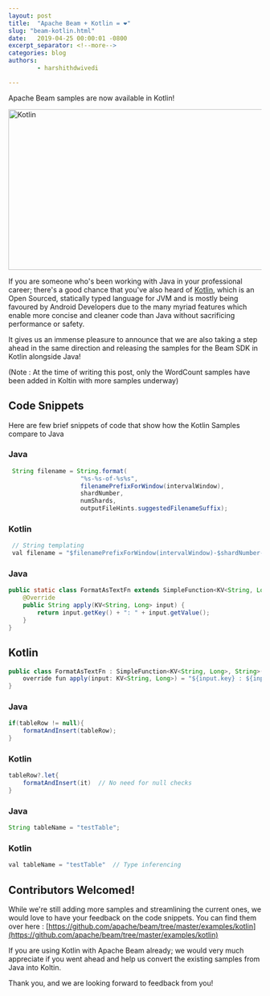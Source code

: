 ```yaml
---
layout: post
title:  "Apache Beam + Kotlin = ❤️"
slug: "beam-kotlin.html"
date:   2019-04-25 00:00:01 -0800
excerpt_separator: <!--more-->
categories: blog
authors:
        - harshithdwivedi

---
```

<!--
Licensed under the Apache License, Version 2.0 (the "License");
you may not use this file except in compliance with the License.
You may obtain a copy of the License at

http://www.apache.org/licenses/LICENSE-2.0

Unless required by applicable law or agreed to in writing, software
distributed under the License is distributed on an "AS IS" BASIS,
WITHOUT WARRANTIES OR CONDITIONS OF ANY KIND, either express or implied.
See the License for the specific language governing permissions and
limitations under the License.
-->


Apache Beam samples are now available in Kotlin!

<!--more-->

<img src="/images/blog/kotlin.png" alt="Kotlin" height="320" width="800" >

If you are someone who's been working with Java in your professional career; there's a good chance that you've also heard of [Kotlin](https://kotlinlang.org/), which is an Open Sourced, statically typed language for JVM and is mostly being favoured by Android Developers due to the many myriad features which enable more concise and cleaner code than Java without sacrificing performance or safety.

It gives us an immense pleasure to announce that we are also taking a step ahead in the same direction and releasing the samples for the Beam SDK in Kotlin alongside Java!
 
 (Note : At the time of writing this post, only the WordCount samples have been added in Koltin with more samples underway)


## Code Snippets
Here are few brief snippets of code that show how the Kotlin Samples compare to Java 

### Java

```java
 String filename = String.format(
                    "%s-%s-of-%s%s",
                    filenamePrefixForWindow(intervalWindow),
                    shardNumber,
                    numShards,
                    outputFileHints.suggestedFilenameSuffix);
```

### Kotlin

```java
 // String templating
 val filename = "$filenamePrefixForWindow(intervalWindow)-$shardNumber-of-$numShards${outputFileHints.suggestedFilenameSuffix)"  
```

### Java 

```java
public static class FormatAsTextFn extends SimpleFunction<KV<String, Long>, String> {
    @Override
    public String apply(KV<String, Long> input) {
        return input.getKey() + ": " + input.getValue();
    }
}
```

## Kotlin

```java
public class FormatAsTextFn : SimpleFunction<KV<String, Long>, String>() {
    override fun apply(input: KV<String, Long>) = "${input.key} : ${input.value}"  //Single line functions
}
```

### Java

```java
if(tableRow != null){
    formatAndInsert(tableRow);
}
```

### Kotlin

```java
tableRow?.let{
    formatAndInsert(it)  // No need for null checks
}
```

### Java

```java
String tableName = "testTable";
```

### Kotlin

```java
val tableName = "testTable"  // Type inferencing
```

## Contributors Welcomed!

While we're still adding more samples and streamlining the current ones, we would love to have your feedback on the code snippets.
You can find them over here : [https://github.com/apache/beam/tree/master/examples/kotlin](https://github.com/apache/beam/tree/master/examples/kotlin)

If you are using Kotlin with Apache Beam already; we would very much appreciate if you went ahead and help us convert the existing samples from Java into Koltin.

Thank you, and we are looking forward to feedback from you!
